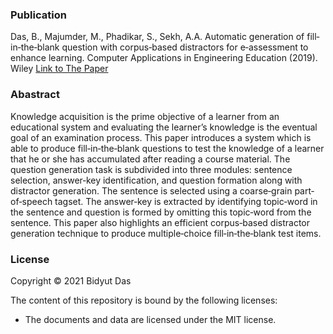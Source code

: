 ### Publication
Das, B., Majumder, M., Phadikar, S., Sekh, A.A. Automatic generation of fill‐in‐the‐blank question with
corpus‐based distractors for e‐assessment to enhance learning. 
Computer Applications in Engineering Education (2019). Wiley
[Link to The Paper](https://doi.org/10.1002/cae.22163)

### Abastract
Knowledge acquisition is the prime objective of a learner from an educational
system and evaluating the learner’s knowledge is the eventual goal of an
examination process. This paper introduces a system which is able to produce
fill‐in‐the‐blank questions to test the knowledge of a learner that he or she has
accumulated after reading a course material. The question generation task is
subdivided into three modules: sentence selection, answer‐key identification,
and question formation along with distractor generation. The sentence is
selected using a coarse‐grain part‐of‐speech tagset. The answer‐key is extracted
by identifying topic‐word in the sentence and question is formed by omitting
this topic‐word from the sentence. This paper also highlights an efficient
corpus‐based distractor generation technique to produce multiple‐choice
fill‐in‐the‐blank test items.
### License

Copyright © 2021 Bidyut Das

The content of this repository is bound by the following licenses:

- The documents and data are licensed under the MIT license.
